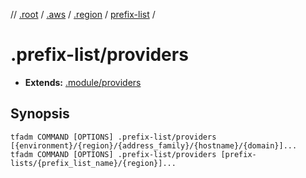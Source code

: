 // [.root] / [.aws] / [.region] / [prefix-list] /

# .prefix-list/providers

- **Extends:** [.module/providers](../.module/providers.md)

## Synopsis

```
tfadm COMMAND [OPTIONS] .prefix-list/providers [{environment}/{region}/{address_family}/{hostname}/{domain}]...
tfadm COMMAND [OPTIONS] .prefix-list/providers [prefix-lists/{prefix_list_name}/{region}]...
```

[.aws]: ../README.md
[.region]: ../.region.md
[.root]: ../../../../.tfadm/resources/README.md
[prefix-list]: ../prefix-list.md
